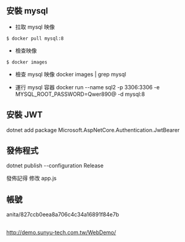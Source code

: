 ## 安裝 mysql 
- 拉取 mysql 映像
```
$ docker pull mysql:8
```
- 檢查映像
```
$ docker images
```
- 檢查 mysql 映像
docker images | grep mysql

- 運行 mysql 容器
docker run --name sql2 -p 3306:3306 -e MYSQL_ROOT_PASSWORD=Qwer890@ -d mysql:8


## 安裝 JWT
dotnet add package Microsoft.AspNetCore.Authentication.JwtBearer


## 發佈程式
dotnet publish --configuration Release

發佈記得 修改 app.js

## 帳號
anita/827ccb0eea8a706c4c34a16891f84e7b

## 
http://demo.sunyu-tech.com.tw/WebDemo/